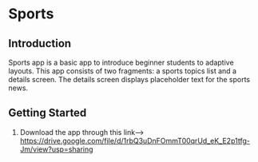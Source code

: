 Sports
==================================


Introduction
------------

Sports app is a basic app to introduce beginner students to adaptive layouts. This app consists of
two fragments: a sports topics list and a details screen. The details screen displays placeholder
 text for the sports news.


Getting Started
---------------

1. Download the app through this link-->
https://drive.google.com/file/d/1rbQ3uDnFOmmT00qrUd_eK_E2p1tfg-Jm/view?usp=sharing
